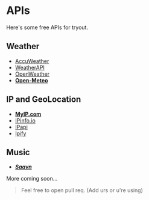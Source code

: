 # APIs

Here's some free APIs for tryout.


## Weather

- [AccuWeather](https://developer.accuweather.com/)
- [WeatherAPI](https://www.accuweather.com/)
- [OpenWeather](https://openweathermap.org/api)
- [**Open-Meteo**](https://open-meteo.com/)

## IP and GeoLocation

- [**MyIP.com**](https://myip.com)
- [IPinfo.io](https://ipinfo.io)
- [IPapi](https://ipapi.com/)
- [Ipify](https://www.ipify.org/)

## Music

- [***Saavn***](https://saavn.me)

More coming soon... 

> Feel free to open pull req. (Add urs or u're using)

